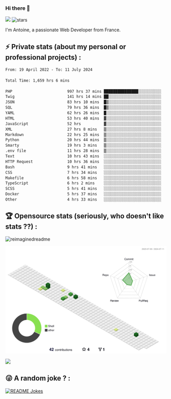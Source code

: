 ### Hi there 👋

![](https://komarev.com/ghpvc/?username=niotna)
<img src="https://img.shields.io/github/stars/niotna?label=Stars" alt="stars">

I'm Antoine, a passionate Web Developer from France.

## :zap: Private stats (about my personal or professional projects) : 

<!--START_SECTION:waka-->

```txt
From: 19 April 2022 - To: 11 July 2024

Total Time: 1,659 hrs 6 mins

PHP                        997 hrs 37 mins ███████████████░░░░░░░░░░   60.13 %
Twig                       141 hrs 14 mins ██░░░░░░░░░░░░░░░░░░░░░░░   08.51 %
JSON                       83 hrs 10 mins  █▒░░░░░░░░░░░░░░░░░░░░░░░   05.01 %
SQL                        79 hrs 36 mins  █▒░░░░░░░░░░░░░░░░░░░░░░░   04.80 %
YAML                       62 hrs 26 mins  █░░░░░░░░░░░░░░░░░░░░░░░░   03.76 %
HTML                       53 hrs 40 mins  ▓░░░░░░░░░░░░░░░░░░░░░░░░   03.23 %
JavaScript                 52 hrs          ▓░░░░░░░░░░░░░░░░░░░░░░░░   03.14 %
XML                        27 hrs 8 mins   ▒░░░░░░░░░░░░░░░░░░░░░░░░   01.64 %
Markdown                   22 hrs 25 mins  ▒░░░░░░░░░░░░░░░░░░░░░░░░   01.35 %
Python                     20 hrs 44 mins  ▒░░░░░░░░░░░░░░░░░░░░░░░░   01.25 %
Smarty                     19 hrs 3 mins   ▒░░░░░░░░░░░░░░░░░░░░░░░░   01.15 %
.env file                  11 hrs 28 mins  ▒░░░░░░░░░░░░░░░░░░░░░░░░   00.69 %
Text                       10 hrs 43 mins  ░░░░░░░░░░░░░░░░░░░░░░░░░   00.65 %
HTTP Request               10 hrs 36 mins  ░░░░░░░░░░░░░░░░░░░░░░░░░   00.64 %
Bash                       9 hrs 41 mins   ░░░░░░░░░░░░░░░░░░░░░░░░░   00.58 %
CSS                        7 hrs 34 mins   ░░░░░░░░░░░░░░░░░░░░░░░░░   00.46 %
Makefile                   6 hrs 58 mins   ░░░░░░░░░░░░░░░░░░░░░░░░░   00.42 %
TypeScript                 6 hrs 2 mins    ░░░░░░░░░░░░░░░░░░░░░░░░░   00.36 %
SCSS                       5 hrs 41 mins   ░░░░░░░░░░░░░░░░░░░░░░░░░   00.34 %
Docker                     5 hrs 37 mins   ░░░░░░░░░░░░░░░░░░░░░░░░░   00.34 %
Other                      4 hrs 33 mins   ░░░░░░░░░░░░░░░░░░░░░░░░░   00.27 %
```

<!--END_SECTION:waka-->

## :trophy: Opensource stats (seriously, who doesn't like stats ??) : 

<!---
[![Top Langs](https://github-readme-stats.vercel.app/api/top-langs/?username=niotna)](https://github.com/anuraghazra/github-readme-stats) 
-->
<img src="https://myreadme.vercel.app/api/embed/niotna?panels=userstatistics,toprepositories,toplanguages,commitgraph" alt="reimaginedreadme" />

![](./profile-3d-contrib/profile-green-animate.svg)

<img src="https://github-profile-trophy.vercel.app/?username=niotna&theme=juicyfresh&no-bg=true" />

## :stuck_out_tongue_winking_eye: A random joke ? : 

<a href="https://readme-jokes.vercel.app"><img align="center" src="https://readme-jokes.vercel.app/api" alt="README Jokes"></a>

